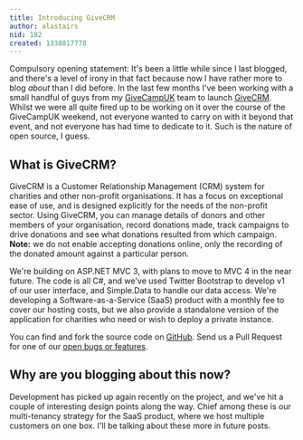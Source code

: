 ```yaml
---
title: Introducing GiveCRM
author: alastairs
nid: 182
created: 1338817778
---
```

Compulsory opening statement: It's been a little while since I last blogged, and there's a level of irony in that fact because now I have rather more to blog *about* than I did before.  In the last few months I've been working with a small handful of guys from my [GiveCampUK](http://www.givecamp.org.uk/) team to launch [GiveCRM](http://www.givecrm.org.uk/).  Whilst we were all quite fired up to be working on it over the course of the GiveCampUK weekend, not everyone wanted to carry on with it beyond that event, and not everyone has had time to dedicate to it.  Such is the nature of open source, I guess.  
<!--break-->
## What is GiveCRM?
 
GiveCRM is a Customer Relationship Management (CRM) system for charities and other non-profit organisations.  It has a focus on exceptional ease of use, and is designed explicitly for the needs of the non-profit sector.  Using GiveCRM, you can manage details of donors and other members of your organisation, record donations made, track campaigns to drive donations and see what donations resulted from which campaign.  **Note:** we do not enable accepting donations online, only the recording of the donated amount against a particular person.

We're building on ASP.NET MVC 3, with plans to move to MVC 4 in the near future.  The code is all C#, and we've used Twitter Bootstrap to develop v1 of our user interface, and Simple.Data to handle our data access.  We're developing a Software-as-a-Service (SaaS) product with a monthly fee to cover our hosting costs, but we also provide a standalone version of the application for charities who need or wish to deploy a private instance.  

You can find and fork the source code on [GitHub](http://www.github.com/givecampuk/givecrm/).  Send us a Pull Request for one of our [open bugs or features](http://www.github.com/givecampuk/givecrm/issues).

## Why are you blogging about this now?

Development has picked up again recently on the project, and we've hit a couple of interesting design points along the way.  Chief among these is our multi-tenancy strategy for the SaaS product, where we host multiple customers on one box.  I'll be talking about these more in future posts.  
